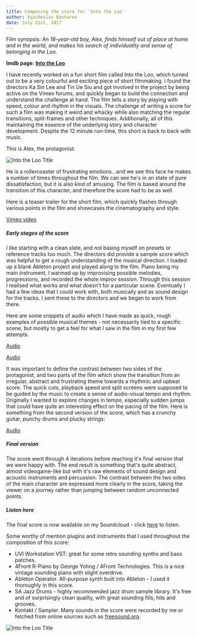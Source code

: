 ```yaml
---
title: Composing the score for 'Into the Loo'
author: Vyacheslav Basharov
date: July 21st, 2017
---
```


Film synopsis:
_An 18-year-old boy, Alex, finds himself out of place at home and in the world, and makes his search of individuality and sense of belonging in the Loo._

**Imdb page**: [**Into the Loo**](http://www.imdb.com/title/tt7079290/?ref_=nm_flmg_com_1)

I have recently worked on a fun short film called Into the Loo, which turned out to be a very colourful and exciting piece of short filmmaking. I found the directors Ka Sin Lee and Tin Ue Siu and got involved in the project by being active on the Vimeo forums, and quickly began to build the connection and understand the challenge at hand. The film tells a story by playing with speed, colour and rhythm in the visuals. The challenge of writing a score for such a film was making it weird and whacky while also matching the regular transitions, split-frames and other techniques. Additionally, all of this maintaining the essence of the underlying story and character development. Despite the 12 minute run-time, this short is back to back with music.

This is Alex, the protagonist:

![Into the Loo Title](/posts/2017/08/06/into-the-loo-shitface.png)

He is a rollercoaster of frustrating emotions...and we see this face he makes a number of times throughout the film. We can see he's in an state of pure dissatisfaction, but it is also kind of amusing. The film is based around the transition of this character, and therefore the score had to be as well.

Here is a teaser trailer for the short film, which quickly flashes through various points in the film and showcases the cinematography and style.

[Vimeo video](https://vimeo.com/226602622)


##### Early stages of the score

I like starting with a clean slate, and not basing myself on presets or reference tracks too much. The directors did provide a sample score which was helpful to get a rough understanding of the musical direction. I loaded up a blank Ableton project and played along to the film. Piano being my main instrument, I warmed up by improvising possible melodies, progressions, and recorded the whole improv session. Through this session I realised what works and what doesn't for a particular scene. Eventually I had a few ideas that I could work with, both musically and as sound design for the tracks. I sent these to the directors and we began to work from there.

Here are some snippets of audio which I have made as quick, rough examples of possible musical themes - not necessarily tied to a specific scene, but mostly to get a feel for what I saw in the film in my first few attempts.

[Audio](/posts/2017/08/06/itl-snippet-1.wav)


[Audio](/posts/2017/08/06/itl-snippet-2.wav)

It was important to define the contrast between two sides of the protagonist, and two parts of the film which show the transition from an irregular, abstract and frustrating theme towards a rhythmic and upbeat score. The quick cuts, playback speed and split screens were supposed to be guided by the music to create a sense of audio-visual tempo and rhythm. Originally I wanted to explore changes in tempo, especially sudden jumps that could have quite an interesting effect on the pacing of the film. Here is something from the second version of the score, which has a crunchy guitar, punchy drums and plucky strings:

[Audio](/posts/2017/08/06/itl-snippet-3.wav)

##### Final version

The score went through 4 iterations before reaching it's final version that we were happy with. The end result is something that's quite abstract, almost videogame-like but with it's raw elements of sound design and acoustic instruments and percussion. The contrast between the two sides of the main character are expressed more clearly in the score, taking the viewer on a journey rather than jumping between random unconnected points.

##### Listen here
The final score is now available on my Soundcloud - click [here](https://soundcloud.com/vbash/sets/into-the-loo-short-film-soundtrack) to listen.

Some worthy of mention plugins and instruments that I used throughout the composition of this score:
- UVI Workstation VST: great for some retro sounding synths and bass patches.
- 4Front R-Piano by George Yohng / 4Front Technologies. This is a nice vintage sounding piano with slight overdrive.
- Ableton Operator. All-purpose synth built into Ableton - I used it thoroughly in this score.
- SA Jazz Drums - highly recommended jazz drum sample library. It's free and of surprisingly clean quality, with great sounding fills, hits and grooves.
- Kontakt / Sampler. Many sounds in the score were recorded by me or fetched from online sources such as [freesound.org](http://freesound.org).

![Into the Loo Title](/posts/2017/08/06/into-the-loo-title.png)
